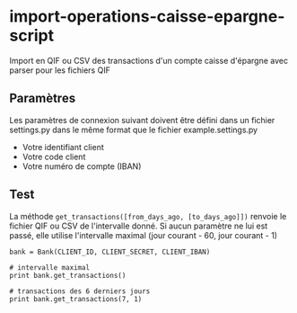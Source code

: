 import-operations-caisse-epargne-script
=======================================

Import en QIF ou CSV des transactions d'un compte caisse d'épargne avec parser pour les fichiers QIF

## Paramètres

Les paramètres de connexion suivant doivent être défini dans un fichier settings.py dans le même format que le fichier example.settings.py

 * Votre identifiant client
 * Votre code client
 * Votre numéro de compte (IBAN)

## Test

La méthode `get_transactions([from_days_ago, [to_days_ago]])` renvoie le fichier QIF ou CSV de l'intervalle donné. Si aucun paramètre ne lui est passé, elle utilise l'intervalle maximal (jour courant - 60, jour courant - 1)

    bank = Bank(CLIENT_ID, CLIENT_SECRET, CLIENT_IBAN)

    # intervalle maximal
    print bank.get_transactions()

    # transactions des 6 derniers jours
    print bank.get_transactions(7, 1)